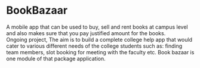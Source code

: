 # BookBazaar
A mobile app that can be used to buy, sell and rent books at campus level and also makes sure that you pay justified amount for the books.\
Ongoing project, The aim is to build a complete college help app that would cater to various different needs of the college students such as: finding team members, slot booking for meeting with the faculty etc. Book bazaar is one module of that package application.  
